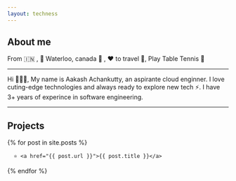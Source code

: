 ```yaml
---
layout: techness
---
```



## About me
 From 🇮🇳 ,  📍 Waterloo, canada 🍁 , ❤️ to travel 🛫, Play Table Tennis 🏓

--- 

Hi 🙋🏻‍♂️, My name is Aakash Achankutty, an aspirante cloud enginner. I love cuting-edge technologies and always ready to explore new tech ⚡️. I have 3+ years of experince in software engineering.


---

## Projects

<p>
{% for post in site.posts %}
    
      ⭐️ <a href="{{ post.url }}">{{ post.title }}</a>
    
  {% endfor %}
</p>
  
